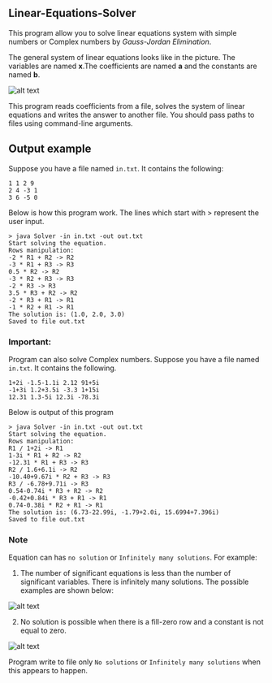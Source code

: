 Linear-Equations-Solver
-----------------------------------

This program allow you to solve linear equations system with simple numbers or Complex numbers by _Gauss-Jordan Elimination_.
 
The general system of linear equations looks like in the picture. The variables are named **x**.The coefficients are named **a** and the constants are named **b**.

![alt text](https://ucarecdn.com/b7d86b16-630c-4b81-bf0a-64c57db8edce/)

This program reads coefficients from a file, solves the system of linear equations and writes the answer to another file. You should pass paths to files using command-line arguments.

## Output example

Suppose you have a file named `in.txt`. It contains the following:

```
1 1 2 9
2 4 -3 1
3 6 -5 0
```

Below is how this program work. The lines which start with > represent the user input.

```
> java Solver -in in.txt -out out.txt
Start solving the equation.
Rows manipulation:
-2 * R1 + R2 -> R2
-3 * R1 + R3 -> R3
0.5 * R2 -> R2
-3 * R2 + R3 -> R3
-2 * R3 -> R3
3.5 * R3 + R2 -> R2
-2 * R3 + R1 -> R1
-1 * R2 + R1 -> R1
The solution is: (1.0, 2.0, 3.0)
Saved to file out.txt
```

### Important:
Program can also solve Complex numbers. Suppose you have a file named `in.txt`. It contains the following.

```
1+2i -1.5-1.1i 2.12 91+5i
-1+3i 1.2+3.5i -3.3 1+15i
12.31 1.3-5i 12.3i -78.3i
```

Below is output of this program

```
> java Solver -in in.txt -out out.txt
Start solving the equation.
Rows manipulation:
R1 / 1+2i -> R1
1-3i * R1 + R2 -> R2
-12.31 * R1 + R3 -> R3
R2 / 1.6+6.1i -> R2
-10.40+9.67i * R2 + R3 -> R3
R3 / -6.78+9.71i -> R3
0.54-0.74i * R3 + R2 -> R2
-0.42+0.84i * R3 + R1 -> R1
0.74-0.38i * R2 + R1 -> R1
The solution is: (6.73-22.99i, -1.79+2.0i, 15.6994+7.396i)
Saved to file out.txt
```

### Note

Equation can has `no solution` or  `Infinitely many solutions`. For example:

1. The number of significant equations is less than the number of significant variables. There is infinitely many solutions. The possible examples are shown below:
 
 ![alt text](https://ucarecdn.com/4afce670-32f7-4cc8-b75e-6fed3d57ee5a/)

2. No solution is possible when there is a fill-zero row and a constant is not equal to zero.
 
 ![alt text](https://ucarecdn.com/86e8a527-95ca-49ec-81d3-6b7ff6b07140/)
 
 Program write to file only `No solutions` or `Infinitely many solutions` when this appears to happen.